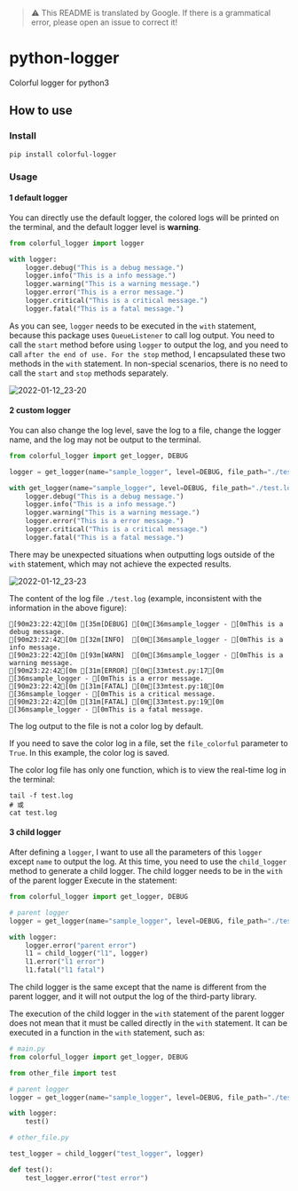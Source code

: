 > :warning: This README is translated by Google. If there is a grammatical error, please open an issue to correct it!

# python-logger

Colorful logger for python3

## How to use

### Install

```shell
pip install colorful-logger
```

### Usage

#### 1 default logger

You can directly use the default logger, the colored logs will be printed on the terminal, and the default logger level is **warning**.

```python
from colorful_logger import logger

with logger:
    logger.debug("This is a debug message.")
    logger.info("This is a info message.")
    logger.warning("This is a warning message.")
    logger.error("This is a error message.")
    logger.critical("This is a critical message.")
    logger.fatal("This is a fatal message.")
```

As you can see, `logger` needs to be executed in the `with` statement, because this package uses `QueueListener` to call log output. You need to call the `start` method before using `logger` to output the log, and you need to call `after the end of use. For the stop` method, I encapsulated these two methods in the `with` statement. In non-special scenarios, there is no need to call the `start` and `stop` methods separately.

![2022-01-12_23-20](https://s4.ax1x.com/2022/01/12/7K7VK0.png)

#### 2 custom logger

You can also change the log level, save the log to a file, change the logger name, and the log may not be output to the terminal.

```python
from colorful_logger import get_logger, DEBUG

logger = get_logger(name="sample_logger", level=DEBUG, file_path="./test.log")

with get_logger(name="sample_logger", level=DEBUG, file_path="./test.log", file_colorful=True) as logger:
    logger.debug("This is a debug message.")
    logger.info("This is a info message.")
    logger.warning("This is a warning message.")
    logger.error("This is a error message.")
    logger.critical("This is a critical message.")
    logger.fatal("This is a fatal message.")
```

There may be unexpected situations when outputting logs outside of the `with` statement, which may not achieve the expected results.

![2022-01-12_23-23](https://s4.ax1x.com/2022/01/12/7K73x1.png)

The content of the log file `./test.log` (example, inconsistent with the information in the above figure):

```
[90m23:22:42[0m [35m[DEBUG] [0m[36msample_logger - [0mThis is a debug message.
[90m23:22:42[0m [32m[INFO]  [0m[36msample_logger - [0mThis is a info message.
[90m23:22:42[0m [93m[WARN]  [0m[36msample_logger - [0mThis is a warning message.
[90m23:22:42[0m [31m[ERROR] [0m[33mtest.py:17[0m [36msample_logger - [0mThis is a error message.
[90m23:22:42[0m [31m[FATAL] [0m[33mtest.py:18[0m [36msample_logger - [0mThis is a critical message.
[90m23:22:42[0m [31m[FATAL] [0m[33mtest.py:19[0m [36msample_logger - [0mThis is a fatal message.
```

The log output to the file is not a color log by default.

If you need to save the color log in a file, set the `file_colorful` parameter to `True`. In this example, the color log is saved.

The color log file has only one function, which is to view the real-time log in the terminal:

```shell
tail -f test.log
# 或
cat test.log
```

#### 3 child logger

After defining a `logger`, I want to use all the parameters of this `logger` except `name` to output the log. At this time, you need to use the `child_logger` method to generate a child logger. The child logger needs to be in the `with` of the parent logger Execute in the statement:

```python
from colorful_logger import get_logger, DEBUG

# parent logger
logger = get_logger(name="sample_logger", level=DEBUG, file_path="./test.log")

with logger:
    logger.error("parent error")
    l1 = child_logger("l1", logger)
    l1.error("l1 error")
    l1.fatal("l1 fatal")
```

The child logger is the same except that the name is different from the parent logger, and it will not output the log of the third-party library.

The execution of the child logger in the `with` statement of the parent logger does not mean that it must be called directly in the `with` statement. It can be executed in a function in the `with` statement, such as:

```python
# main.py
from colorful_logger import get_logger, DEBUG

from other_file import test

# parent logger
logger = get_logger(name="sample_logger", level=DEBUG, file_path="./test.log")

with logger:
    test()
```

```python
# other_file.py

test_logger = child_logger("test_logger", logger)

def test():
    test_logger.error("test error")
```

